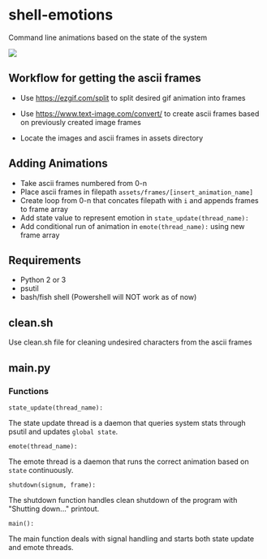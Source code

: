 # shell-emotions
Command line animations based on the state of the system

![](assets/docs/eyes.png)

## Workflow for getting the ascii frames

- Use https://ezgif.com/split to split desired gif animation into frames

- Use https://www.text-image.com/convert/ to create ascii frames based on previously created image frames

- Locate the images and ascii frames in assets directory

## Adding Animations

 - Take ascii frames numbered from 0-n
 - Place ascii frames in filepath `assets/frames/[insert_animation_name]`
 - Create loop from 0-n that concates filepath with `i` and appends frames to frame array
 - Add state value to represent emotion in `state_update(thread_name):`
 - Add conditional run of animation in `emote(thread_name):` using new frame array

## Requirements

 - Python 2 or 3
 - psutil
 - bash/fish shell (Powershell will NOT work as of now)

## clean.sh

Use clean.sh file for cleaning undesired characters from the ascii frames

## main.py

### Functions

```
state_update(thread_name):
```

The state update thread is a daemon that queries system stats through psutil and updates `global state`.

```
emote(thread_name):
```

The emote thread is a daemon that runs the correct animation based on `state` continuously.

```
shutdown(signum, frame):
```

The shutdown function handles clean shutdown of the program with "Shutting down..." printout.

```
main():
```

The main function deals with signal handling and starts both state update and emote threads.
